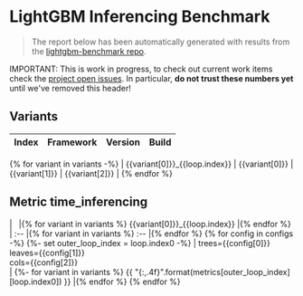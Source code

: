 # LightGBM Inferencing Benchmark

> The report below has been automatically generated with results from the [lightgbm-benchmark repo](https://github.com/microsoft/lightgbm-benchmark).

IMPORTANT: This is work in progress, to check out current work items check the [project open issues](https://github.com/microsoft/lightgbm-benchmark/issues). In particular, **do not trust these numbers yet** until we've removed this header!

## Variants

| Index | Framework | Version | Build |
| :-- | :-- | :-- | :-- |
{% for variant in variants -%}
| {{variant[0]}}_{{loop.index}} | {{variant[0]}} | {{variant[1]}} | {{variant[2]}} |
{% endfor %}

## Metric time_inferencing

| &nbsp; |{% for variant in variants %} {{variant[0]}}_{{loop.index}} |{% endfor %}
| :-- |{% for variant in variants %} :-- |{% endfor %}
{% for config in configs -%}
    {%- set outer_loop_index = loop.index0 -%}
    | trees={{config[0]}}<br/>leaves={{config[1]}}<br/>cols={{config[2]}}<br/> |
        {%- for variant in variants %} {{ "{:,.4f}".format(metrics[outer_loop_index][loop.index0]) }} |{% endfor %}
{% endfor %}
